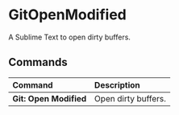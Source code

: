 # GitOpenModified

A Sublime Text to open dirty buffers.

## Commands

Command                             | Description
:---------------------------------- | :----------
**Git:&nbsp;Open&nbsp;Modified**    | Open dirty buffers.
